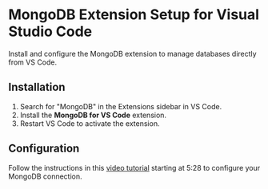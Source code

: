 # MongoDB Extension Setup for Visual Studio Code

Install and configure the MongoDB extension to manage databases directly from VS Code.

## Installation

1. Search for "MongoDB" in the Extensions sidebar in VS Code.
2. Install the **MongoDB for VS Code** extension.
3. Restart VS Code to activate the extension.

## Configuration

Follow the instructions in this [video tutorial](https://youtu.be/3XkHMh91dtQ?si=CSQwmWVK4FGo0hVJ&t=328) starting at 5:28 to configure your MongoDB connection.
